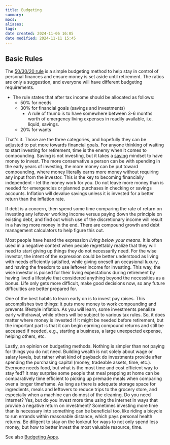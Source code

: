```yaml
---
title: Budgeting
summary: 
mocs: 
aliases: 
tags: 
date created: 2024-11-06 16:05
date modified: 2024-11-11 15:45
---
```

## Basic Rules
The [50/30/20 rule](https://www.reddit.com/r/coolguides/comments/dkhs1k/personal_finance_guide/#lightbox) is a simple budgeting method to help stay in control of personal finances and ensure money is set aside until retirement. The ratios are only a suggestion, and everyone will have different budgeting requirements. 

- The rule states that after tax income should be allocated as follows:
	- 50% for needs
	- 30% for financial goals (savings and investments)
		- A rule of thumb is to have somewhere between 3-6 months worth of emergency living expenses in readily available, i.e. liquid, savings.
	- 20% for wants

That's it. Those are the three categories, and hopefully they can be adjusted to put more towards financial goals. For anyone thinking of waiting to start investing for retirement, time is the enemy when it comes to compounding. Saving is not investing, but it takes a [saving](https://www.reddit.com/r/coolguides/comments/1dipsve/a_cool_guide_for_saving_money/#lightbox) mindset to have money to invest. The more conservative a person can be with spending in the early years of investing, the more money can be put toward compounding, where money literally earns more money without requiring any input from the investor. This is the key to becoming financially independent - let the money work for you. Do not leave more money than is needed for emergencies or planned purchases in checking or savings accounts. Inflation will devalue savings unless it is invested for a better return than the inflation rate.

If debt is a concern, then spend some time comparing the rate of return on investing any leftover working income versus paying down the principle on existing debt, and find out which use of the discretionary income will result in a having more money in the end. There are compound growth and debt management calculators to help figure this out.

Most people have heard the expression *living below your means*. It is often used in a negative context when people regrettably realize that they will need to start giving up things they do not necessarily need. For the wise investor, the intent of the expression could be better understood as living with needs efficiently satisfied, while giving oneself an occasional luxury, and having the freedom to use leftover income for investing. This way, the wise investor is poised for their living expectations during retirement by having lived a lifestyle that considered anything beyond the necessities as a bonus. Life only gets more difficult, make good decisions now, so any future difficulties are better prepared for.

One of the best habits to learn early on is to invest pay raises. This accomplishes two things: it puts more money to work compounding and prevents lifestyle inflation<!-- #update_with_instant_preview -->. As you will learn, some investments penalize early withdrawal, while others will be subject to various tax rules. So, it does matter where money is invested if it might be needed before retirement, but the important part is that it can begin earning compound returns and still be accessed if needed, e.g., starting a business, a large unexpected expense, helping others, etc.

Lastly, an opinion on budgeting methods. Nothing is simpler than not paying for things you do not need. Building wealth is not solely about wage or salary levels, but rather what kind of payback do investments provide after spending the purchasing capital (money, tradeable assets, time, etc.). Everyone needs food, but what is the most time and cost efficient way to stay fed? It may surprise some people that meal prepping at home can be comparatively time efficient to picking up premade meals when comparing over a longer timeframe. As long as there is adequate storage space for ingredients, meals and leftovers to reduce trips to the grocery store, and especially when a machine can do most of the cleaning. Do you need internet? Yes, but do you invest more time using the internet in ways that provide a negative return on investment? Sometimes investing more time than is necessary into something can be beneficial too, like riding a bicycle to run errands within reasonable distance, which pays personal health returns. Be diligent to stay on the lookout for ways to not only spend less money, but how to better invest the most valuable resource, time.

See also [Budgeting Apps](resources/tools.md#budgeting%20apps)<!-- #internal_anchor_link -->.


